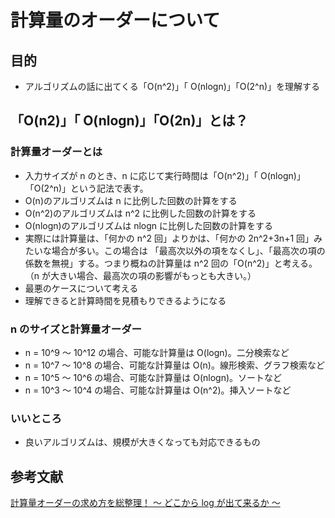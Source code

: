 # 計算量のオーダーについて

## 目的

- アルゴリズムの話に出てくる「O(n^2)」「 O(nlogn)」「O(2^n)」を理解する

## 「O(n2)」「 O(nlogn)」「O(2n)」とは？

### 計算量オーダーとは

- 入力サイズが n のとき、n に応じて実行時間は「O(n^2)」「 O(nlogn)」「O(2^n)」という記法で表す。
- O(n)のアルゴリズムは n に比例した回数の計算をする
- O(n^2)のアルゴリズムは n^2 に比例した回数の計算をする
- O(nlogn)のアルゴリズムは nlogn に比例した回数の計算をする
- 実際には計算量は、「何かの n^2 回」よりかは、「何かの 2n^2+3n+1 回」みたいな場合が多い。この場合は 「最高次以外の項をなくし」、「最高次の項の係数を無視」する。つまり概ねの計算量は n^2 回の「O(n^2)」と考える。（n が大きい場合、最高次の項の影響がもっとも大きい。）
- 最悪のケースについて考える
- 理解できると計算時間を見積もりできるようになる

### n のサイズと計算量オーダー

- n = 10^9 ～ 10^12 の場合、可能な計算量は O(logn)。二分検索など
- n = 10^7 ～ 10^8 の場合、可能な計算量は O(n)。線形検索、グラフ検索など
- n = 10^5 ～ 10^6 の場合、可能な計算量は O(nlogn)。ソートなど
- n = 10^3 ～ 10^4 の場合、可能な計算量は O(n^2)。挿入ソートなど

### いいところ

- 良いアルゴリズムは、規模が大きくなっても対応できるもの

## 参考文献

[計算量オーダーの求め方を総整理！ 〜 どこから log が出て来るか 〜](https://qiita.com/drken/items/872ebc3a2b5caaa4a0d0)
